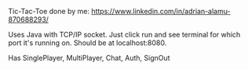 Tic-Tac-Toe done by me: https://www.linkedin.com/in/adrian-alamu-870688293/

Uses Java with TCP/IP socket. Just click run and see terminal for which port it's running on. Should be at localhost:8080.

Has SinglePlayer, MultiPlayer, Chat, Auth, SignOut
